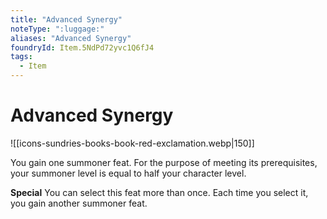 ```yaml
---
title: "Advanced Synergy"
noteType: ":luggage:"
aliases: "Advanced Synergy"
foundryId: Item.5NdPd72yvc1Q6fJ4
tags:
  - Item
---
```


# Advanced Synergy
![[icons-sundries-books-book-red-exclamation.webp|150]]

You gain one summoner feat. For the purpose of meeting its prerequisites, your summoner level is equal to half your character level.

**Special** You can select this feat more than once. Each time you select it, you gain another summoner feat.

